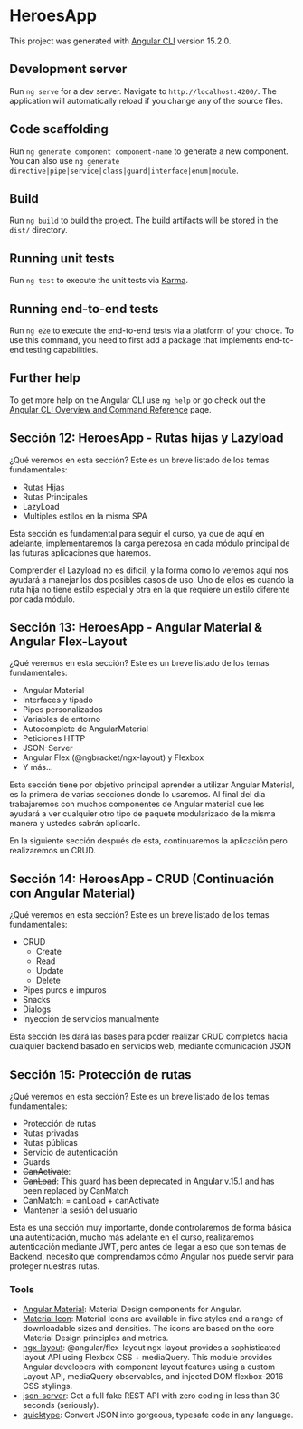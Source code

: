 # HeroesApp

This project was generated with [Angular CLI](https://github.com/angular/angular-cli) version 15.2.0.

## Development server

Run `ng serve` for a dev server. Navigate to `http://localhost:4200/`. The application will automatically reload if you change any of the source files.

## Code scaffolding

Run `ng generate component component-name` to generate a new component. You can also use `ng generate directive|pipe|service|class|guard|interface|enum|module`.

## Build

Run `ng build` to build the project. The build artifacts will be stored in the `dist/` directory.

## Running unit tests

Run `ng test` to execute the unit tests via [Karma](https://karma-runner.github.io).

## Running end-to-end tests

Run `ng e2e` to execute the end-to-end tests via a platform of your choice. To use this command, you need to first add a package that implements end-to-end testing capabilities.

## Further help

To get more help on the Angular CLI use `ng help` or go check out the [Angular CLI Overview and Command Reference](https://angular.io/cli) page.

## Sección 12: HeroesApp - Rutas hijas y Lazyload

¿Qué veremos en esta sección?
Este es un breve listado de los temas fundamentales:

- Rutas Hijas
- Rutas Principales
- LazyLoad
- Multiples estilos en la misma SPA

Esta sección es fundamental para seguir el curso, ya que de aquí en adelante, implementaremos la carga perezosa en cada módulo principal de las futuras aplicaciones que haremos.

Comprender el Lazyload no es difícil, y la forma como lo veremos aquí nos ayudará a manejar los dos posibles casos de uso. Uno de ellos es cuando la ruta hija no tiene estilo especial y otra en la que requiere un estilo diferente por cada módulo.

## Sección 13: HeroesApp - Angular Material & Angular Flex-Layout

¿Qué veremos en esta sección?
Este es un breve listado de los temas fundamentales:

- Angular Material
- Interfaces y tipado
- Pipes personalizados
- Variables de entorno
- Autocomplete de AngularMaterial
- Peticiones HTTP
- JSON-Server
- Angular Flex (@ngbracket/ngx-layout) y Flexbox
- Y más...

Esta sección tiene por objetivo principal aprender a utilizar Angular Material, es la primera de varias secciones donde lo usaremos. Al final del día trabajaremos con muchos componentes de Angular material que les ayudará a ver cualquier otro tipo de paquete modularizado de la misma manera y ustedes sabrán aplicarlo.

En la siguiente sección después de esta, continuaremos la aplicación pero realizaremos un CRUD.

## Sección 14: HeroesApp - CRUD (Continuación con Angular Material)

¿Qué veremos en esta sección?
Este es un breve listado de los temas fundamentales:

- CRUD
    - Create
    - Read
    - Update
    - Delete
- Pipes puros e impuros
- Snacks
- Dialogs
- Inyección de servicios manualmente

Esta sección les dará las bases para poder realizar CRUD completos hacia cualquier backend basado en servicios web, mediante comunicación JSON

## Sección 15: Protección de rutas

¿Qué veremos en esta sección?
Este es un breve listado de los temas fundamentales:

- Protección de rutas
- Rutas privadas
- Rutas públicas
- Servicio de autenticación
- Guards
- ~~CanActivate~~: 
- ~~CanLoad~~: This guard has been deprecated in Angular v.15.1 and has been replaced by CanMatch
- CanMatch: = canLoad + canActivate
- Mantener la sesión del usuario

Esta es una sección muy importante, donde controlaremos de forma básica una autenticación, mucho más adelante en el curso, realizaremos autenticación mediante JWT, pero antes de llegar a eso que son temas de Backend, necesito que comprendamos cómo Angular nos puede servir para proteger nuestras rutas.

### Tools

- [Angular Material](https://material.angular.io/): Material Design components for Angular.
- [Material Icon](https://fonts.google.com/icons?selected=Material+Icons): Material Icons are available in five styles and a range of downloadable sizes and densities. The icons are based on the core Material Design principles and metrics.
- [ngx-layout](https://www.npmjs.com/package/@ngbracket/ngx-layout): ~~@angular/flex-layout~~ ngx-layout provides a sophisticated layout API using Flexbox CSS + mediaQuery. This module provides Angular developers with component layout features using a custom Layout API, mediaQuery observables, and injected DOM flexbox-2016 CSS stylings.
- [json-server](https://www.npmjs.com/package/json-server): Get a full fake REST API with zero coding in less than 30 seconds (seriously).
- [quicktype](https://quicktype.io/): Convert JSON into gorgeous, typesafe code in any language.

